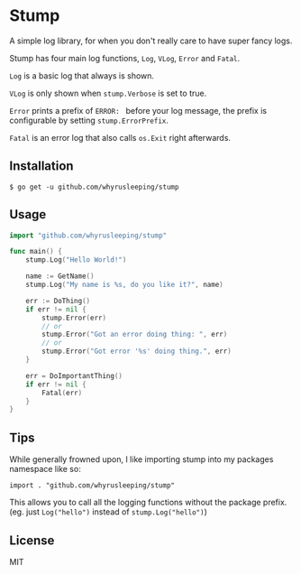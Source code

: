 # Stump
A simple log library, for when you don't really care to have super fancy logs.

Stump has four main log functions, `Log`, `VLog`, `Error` and `Fatal`.

`Log` is a basic log that always is shown.

`VLog` is only shown when `stump.Verbose` is set to true.

`Error` prints a prefix of `ERROR: ` before your log message,
the prefix is configurable by setting `stump.ErrorPrefix`.

`Fatal` is an error log that also calls `os.Exit` right afterwards.

## Installation
```
$ go get -u github.com/whyrusleeping/stump
```

## Usage

```go
import "github.com/whyrusleeping/stump"

func main() {
	stump.Log("Hello World!")

	name := GetName()
	stump.Log("My name is %s, do you like it?", name)

	err := DoThing()
	if err != nil {
		stump.Error(err)
		// or
		stump.Error("Got an error doing thing: ", err)
		// or
		stump.Error("Got error '%s' doing thing.", err)
	}

	err = DoImportantThing()
	if err != nil {
		Fatal(err)
	}
}
```

## Tips
While generally frowned upon, I like importing stump into my packages namespace like so:
```
import . "github.com/whyrusleeping/stump"
```

This allows you to call all the logging functions without the package prefix.
(eg. just `Log("hello")` instead of `stump.Log("hello")`)

## License
MIT
